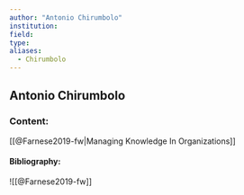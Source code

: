 ```yaml
---
author: "Antonio Chirumbolo"
institution:
field:
type:
aliases:
  - Chirumbolo
---
```


## Antonio Chirumbolo

### Content:
[[@Farnese2019-fw|Managing Knowledge In Organizations]]

#### Bibliography:

![[@Farnese2019-fw]]
